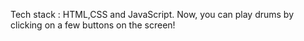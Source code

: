 Tech stack : HTML,CSS and JavaScript.
Now, you can play drums by clicking on a few buttons on the screen!
